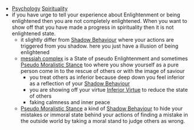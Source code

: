 - [Psychology]() [Spirituality]()
- if you have urge to tell your experience about Enlightenment or being enlightened then you are not completely enlightened. When you want to show off that you have made a progress in spirituality then it is not enlightened state. 
    - it slightly differ from [Shadow Behaviour]() where your actions are triggered from you shadow. here you just have a illusion of being enlightened
    - [messiah complex]() is a State of pseudo Enlightenment and sometimes [Pseudo Moralistic Stance]() too where you show yourself as a pure person come in to the rescue of others or with the image of saviour
        - you treat others as inferior because deep down you feel inferior as a reflection of your [Shadow Behaviour]()
        - you are showing off your virtue [Inferior Virtue]() to reduce the state of others 
        - faking calmness and inner peace
    - [Pseudo Moralistic Stance]() a kind of [Shadow Behaviour]() to hide your mistakes or immoral state behind your actions of finding a mistake in the outside world by taking a moral stand to judge others as wrong. 
